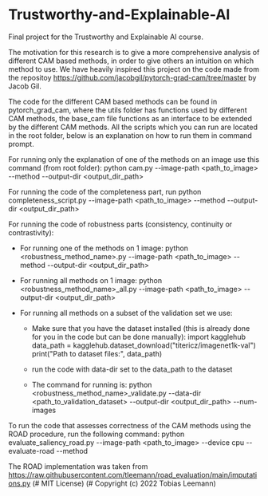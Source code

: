 # Trustworthy-and-Explainable-AI
Final project for the Trustworthy and Explainable AI course. 

The motivation for this research is to give a more comprehensive analysis of different CAM based methods, 
in order to give others an intuition on which method to use. 
We have heavily inspired this project on the code made from the repositoy https://github.com/jacobgil/pytorch-grad-cam/tree/master by Jacob Gil. 

The code for the different CAM based methods can be found in pytorch_grad_cam, where the utils folder has functions used by 
different CAM methods, the base_cam file functions as an interface to be extended by the different CAM methods.
All the scripts which you can run are located in the root folder, below is an explanation on how to run them in command prompt. 


For running only the explanation of one of the methods on an image use this command (from root folder):
python cam.py --image-path <path_to_image> --method <method> --output-dir <output_dir_path> 

For running the code of the completeness part, run python completeness_script.py --image-path <path_to_image> --method <method> --output-dir <output_dir_path>

For running the code of robustness parts (consistency, continuity or contrastivity):
- For running one of the methods on 1 image:
python <robustness_method_name>.py --image-path <path_to_image> --method <method> --output-dir <output_dir_path>

- For running all methods on 1 image:
python <robustness_method_name>_all.py --image-path <path_to_image> --output-dir <output_dir_path>

- For running all methods on a subset of the validation set we use:
  - Make sure that you have the dataset installed (this is already done for you in the code but can be done manually):
    import kagglehub
    data_path = kagglehub.dataset_download("titericz/imagenet1k-val")
    print("Path to dataset files:", data_path)

  - run the code with data-dir set to the data_path to the dataset
  - The command for running is: 
      python <robustness_method_name>_validate.py --data-dir <path_to_validation_dataset> 
  --output-dir <output_dir_path> --num-images <number of images you want to run for>

To run the code that assesses correctness of the CAM methods using the ROAD procedure, run the following command:
python evaluate_saliency_road.py --image-path <path_to_image> --device cpu --evaluate-road --method <method>

The ROAD implementation was taken from https://raw.githubusercontent.com/tleemann/road_evaluation/main/imputations.py (# MIT License) (# Copyright (c) 2022 Tobias Leemann)
  
